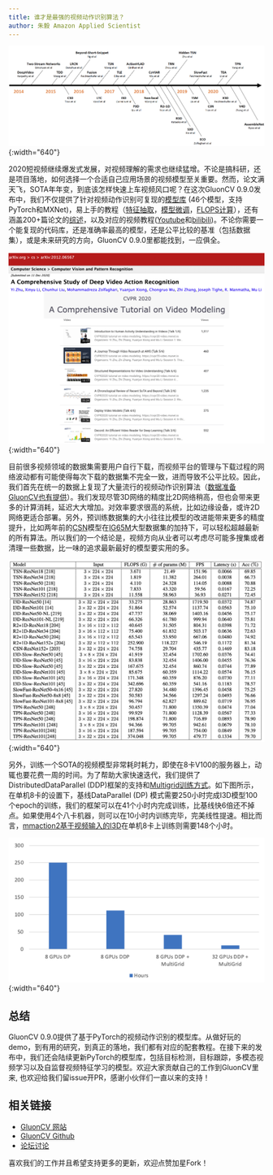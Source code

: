 ```yaml
---
title: 谁才是最强的视频动作识别算法？
author: 朱毅 Amazon Applied Scientist
---
```


![](img/gluon-cv-0.9-videotorch-timeline.png){:width="640"}

2020短视频继续爆发式发展，对视频理解的需求也继续猛增。不论是搞科研，还是项目落地，如何选择一个合适自己应用场景的视频模型至关重要。然而，论文满天飞，SOTA年年变，到底该怎样快速上车视频风口呢？在这次GluonCV 0.9.0发布中，我们不仅提供了针对视频动作识别可复现的[模型库](https://cv.gluon.ai/model_zoo/action_recognition.html) (46个模型，支持PyTorch和MXNet)，易上手的教程（[特征抽取](https://github.com/dmlc/gluon-cv/blob/master/scripts/action-recognition/feat_extract_pytorch.py)，[模型微调](https://cv.gluon.ai/build/examples_torch_action_recognition/finetune_custom.html)，[FLOPS计算](https://github.com/dmlc/gluon-cv/blob/master/scripts/action-recognition/get_flops.py)），还有涵盖200+篇论文的[综述](https://arxiv.org/abs/2012.06567)，以及对应的视频教程([Youtube](https://www.youtube.com/watch?v=Jwt0Wtlv_uo&list=PLGCZZzK2R0X6RQiQrbShUULsbF1qeC17d)和[bilibili](https://www.bilibili.com/video/BV1ZZ4y1g7zm))。不论你需要一个能复现的代码库，还是准确率最高的模型，还是公平比较的基准（包括数据集），或是未来研究的方向，GluonCV 0.9.0里都能找到，一应俱全。


![](img/gluon-cv-0.9-videotorch-tutorial.png){:width="640"}


目前很多视频领域的数据集需要用户自行下载，而视频平台的管理与下载过程的网络波动都有可能使得每次下载的数据集不完全一致，进而导致不公平比较。因此，我们首先在统一的数据上复现了大量流行的视频动作识别算法（[数据准备GluonCV也有提供](https://github.com/dmlc/gluon-cv/blob/master/scripts/action-recognition/ARXIV.md)）。我们发现尽管3D网络的精度比2D网络稍高，但也会带来更多的计算消耗，延迟大大增加。对效率要求很高的系统，比如边缘设备，或许2D网络更适合部署。另外，预训练数据集的大小往往比模型的改进能带来更多的精度提升，比如两年前的[CSN](https://arxiv.org/abs/1904.02811)模型在[IG65M](https://arxiv.org/abs/1905.00561)大型数据集的加持下，可以轻松超越最新的所有算法。所以我们的一个结论是，视频方向从业者可以考虑尽可能多搜集或者清理一些数据，比一味的追求最新最好的模型要实用的多。

![](img/gluon-cv-0.9-videotorch-benchmark.png){:width="640"}


另外，训练一个SOTA的视频模型非常耗时耗力，即使在8卡V100的服务器上，动辄也要花费一周的时间。为了帮助大家快速迭代，我们提供了DistributedDataParallel (DDP)框架的支持和[Multigrid训练方式](https://arxiv.org/abs/1912.00998)。如下图所示， 在单机8卡的设置下，基线DataParallel (DP) 模式需要250小时完成I3D模型100个epoch的训练，我们的框架可以在41个小时内完成训练，比基线快6倍还不掉点。如果使用4个八卡机器，则可以在10小时内训练完毕，完美线性提速。相比而言，[mmaction2基于视频输入的I3D](https://github.com/open-mmlab/mmaction2/blob/master/configs/recognition/i3d/README.md)在单机8卡上训练则需要148个小时。

![](img/gluon-cv-0.9-videotorch-timing.png){:width="640"}


## 总结

GluonCV 0.9.0提供了基于PyTorch的视频动作识别的模型库。从做好玩的demo，到有用的研究，到真正的落地，我们都有对应的配套教程。在接下来的发布中，我们还会陆续更新PyTorch的模型库，包括目标检测，目标跟踪，多模态视频学习以及自监督视频特征学习的模型。欢迎大家贡献自己的工作到GluonCV里来, 也欢迎给我们留issue开PR，感谢小伙伴们一直以来的支持！


## 相关链接

- [GluonCV 网站](https://cv.gluon.ai/)
- [GluonCV Github](https://github.com/dmlc/gluon-cv)
- [论坛讨论](https://discuss.gluon.ai/)

喜欢我们的工作并且希望支持更多的更新，欢迎点赞加星Fork！
